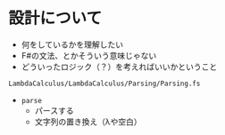 # 設計について

- 何をしているかを理解したい
- F#の文法、とかそういう意味じゃない
- どういったロジック（？）を考えればいいかということ

`LambdaCalculus/LambdaCalculus/Parsing/Parsing.fs`

- `parse`
  - パースする
  - 文字列の置き換え（λや空白）
